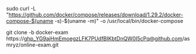 
sudo curl -L "https://github.com/docker/compose/releases/download/1.29.2/docker-compose-$(uname -s)-$(uname -m)" -o /usr/local/bin/docker-compose

git clone -b docker-exam https://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@github.com/asmryz/online-exam.git
